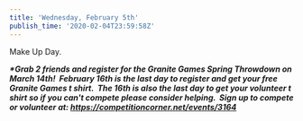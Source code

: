 ```yaml
---
title: 'Wednesday, February 5th'
publish_time: '2020-02-04T23:59:58Z'
---
```


Make Up Day.

***\*Grab 2 friends and register for the Granite Games Spring Throwdown
on March 14th!  February 16th is the last day to register and get your
free Granite Games t shirt.  The 16th is also the last day to get your
volunteer t shirt so if you can't compete please consider helping.  Sign
up to compete or volunteer
at: <https://competitioncorner.net/events/3164>***
